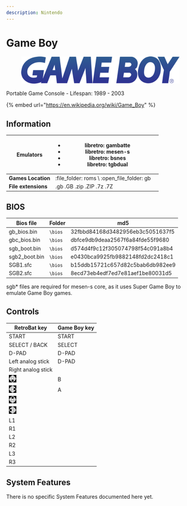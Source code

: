 ```yaml
---
description: Nintendo
---
```


# Game Boy

<figure><img src="https://raw.githubusercontent.com/fabricecaruso/es-theme-carbon/5149a33eed46b2af638b06119397d4023b75131f/art/logos/gb.svg" alt=""><figcaption></figcaption></figure>

Portable Game Console - Lifespan: 1989 - 2003

{% embed url="https://en.wikipedia.org/wiki/Game_Boy" %}

## Information

| **Emulators**       | <ul><li>libretro: gambatte</li><li>libretro: mesen-s</li><li>libretro: bsnes</li><li>libretro: tgbdual</li></ul> |   |
| ------------------- | ---------------------------------------------------------------------------------------------------------------- | - |
| **Games Location**  | :file\_folder: roms \ :open\_file\_folder: gb                                                                    |   |
| **File extensions** | .gb .GB .zip .ZIP .7z .7Z                                                                                        |   |

## BIOS

| Bios file      | Folder  | md5                              |
| -------------- | ------- | -------------------------------- |
| gb\_bios.bin   | `\bios` | 32fbbd84168d3482956eb3c5051637f5 |
| gbc\_bios.bin  | `\bios` | dbfce9db9deaa2567f6a84fde55f9680 |
| sgb\_boot.bin  | `\bios` | d574d4f9c12f305074798f54c091a8b4 |
| sgb2\_boot.bin | `\bios` | e0430bca9925fb9882148fd2dc2418c1 |
| SGB1.sfc       | `\bios` | b15ddb15721c657d82c5bab6db982ee9 |
| SGB2.sfc       | `\bios` | 8ecd73eb4edf7ed7e81aef1be80031d5 |

sgb\* files are required for mesen-s core, as it uses Super Game Boy to emulate Game Boy games.

## Controls

| RetroBat key                                                                    | Game Boy key |
| ------------------------------------------------------------------------------- | ------------ |
| START                                                                           | START        |
| SELECT / BACK                                                                   | SELECT       |
| D-PAD                                                                           | D-PAD        |
| Left analog stick                                                               | D-PAD        |
| Right analog stick                                                              |              |
| ![A](<../../.gitbook/assets/image (1) (2).png>)                                 | B            |
| ![B](<../../.gitbook/assets/image (4).png>)                                     | A            |
| <img src="../../.gitbook/assets/image (3) (1).png" alt="" data-size="original"> |              |
| <img src="../../.gitbook/assets/image (2) (1).png" alt="" data-size="line">     |              |
| L1                                                                              |              |
| R1                                                                              |              |
| L2                                                                              |              |
| R2                                                                              |              |
| L3                                                                              |              |
| R3                                                                              |              |

## System Features

There is no specific System Features documented here yet.
